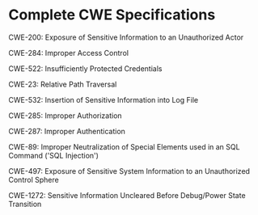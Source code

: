 

# Complete CWE Specifications

CWE-200: Exposure of Sensitive Information to an Unauthorized Actor

CWE-284: Improper Access Control

CWE-522: Insufficiently Protected Credentials

CWE-23: Relative Path Traversal

CWE-532: Insertion of Sensitive Information into Log File

CWE-285: Improper Authorization

CWE-287: Improper Authentication

CWE-89: Improper Neutralization of Special Elements used in an SQL Command ('SQL Injection')

CWE-497: Exposure of Sensitive System Information to an Unauthorized Control Sphere

CWE-1272: Sensitive Information Uncleared Before Debug/Power State Transition